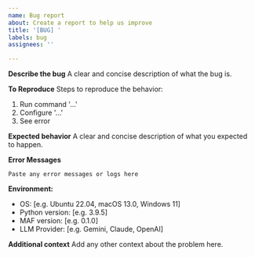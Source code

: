```yaml
---
name: Bug report
about: Create a report to help us improve
title: '[BUG] '
labels: bug
assignees: ''

---
```


**Describe the bug**
A clear and concise description of what the bug is.

**To Reproduce**
Steps to reproduce the behavior:
1. Run command '...'
2. Configure '...'
3. See error

**Expected behavior**
A clear and concise description of what you expected to happen.

**Error Messages**
```
Paste any error messages or logs here
```

**Environment:**
 - OS: [e.g. Ubuntu 22.04, macOS 13.0, Windows 11]
 - Python version: [e.g. 3.9.5]
 - MAF version: [e.g. 0.1.0]
 - LLM Provider: [e.g. Gemini, Claude, OpenAI]

**Additional context**
Add any other context about the problem here.